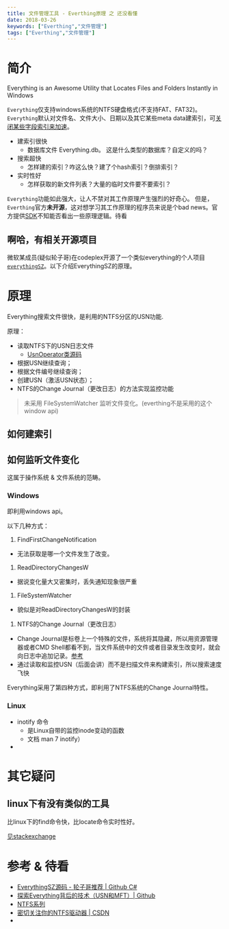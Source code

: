 ```yaml
---
title: 文件管理工具 - Everthing原理 之 还没看懂
date: 2018-03-26
keywords: ["Everthing","文件管理"]
tags: ["Everthing","文件管理"]
---
```


# 简介

Everything is an Awesome Utility that Locates Files and Folders Instantly in Windows

`Everything`仅支持windows系统的NTFS硬盘格式(不支持FAT、FAT32)。`Everything`默认对文件名、文件大小、日期以及其它某些meta data建索引，可[关闭某些字段索引来加速](https://www.voidtools.com/support/everything/indexes/#optimizing_for_smallest_memory_foot_print)。

- 建索引很快
  - 数据库文件 Everything.db。 这是什么类型的数据库？自定义的吗？
- 搜索超快
  - 怎样建的索引？咋这么快？建了个hash索引？倒排索引？
- 实时性好
  - 怎样获取的新文件列表？大量的临时文件要不要索引？

`Everything`功能如此强大，让人不禁对其工作原理产生强烈的好奇心。
但是，`Everthing`官方**未开源**，这对想学习其工作原理的程序员来说是个bad news。官方提供[SDK](http://www.voidtools.com/support/everything/sdk/)不知能否看出一些原理逻辑。待看


## 啊哈，有相关开源项目

微软某成员(疑似轮子哥)在codeplex开源了一个类似everything的个人项目[`everythingSZ`](https://archive.codeplex.com/?p=everythingsz)。以下介绍EverythingSZ的原理。



# 原理


Everything搜索文件很快，是利用的NTFS分区的USN功能.



原理：
- 读取NTFS下的USN日志文件
  - [UsnOperator类源码](https://github.com/BitMindLab/everything/blob/master/UsnOperation/UsnOperator.cs)
- 根据USN继续查询；
- 根据文件编号继续查询；
- 创建USN（激活USN状态）；
- NTFS的Change Journal（更改日志）的方法实现监控功能


> 未采用 FileSystemWatcher 监听文件变化。(everthing不是采用的这个window api)


## 如何建索引


## 如何监听文件变化

这属于操作系统 & 文件系统的范畴。

### Windows
即利用windows api。

以下几种方式：
1. FindFirstChangeNotification
  - 无法获取是哪一个文件发生了改变。
1. ReadDirectoryChangesW
  - 据说变化量大又密集时，丢失通知现象很严重
1. FileSystemWatcher
  - 貌似是对ReadDirectoryChangesW的封装
1. NTFS的Change Journal（更改日志）
  - Change Journal是标卷上一个特殊的文件，系统将其隐藏，所以用资源管理器或者CMD Shell都看不到，当文件系统中的文件或者目录发生改变时，就会向日志中追加记录。[参考](https://blog.csdn.net/arrowzz/article/details/75304091)
  - 通过读取和监控USN（后面会讲）而不是扫描文件来构建索引，所以搜索速度飞快


Everything采用了第四种方式，即利用了NTFS系统的Change Journal特性。

### Linux

- inotify 命令
  - 是Linux自带的监控inode变动的函数
  - 文档 man 7 inotify）
-

# 其它疑问

## linux下有没有类似的工具
比linux下的find命令快，比locate命令实时性好。

[见stackexchange](https://unix.stackexchange.com/questions/31063/is-there-a-file-search-engine-like-everything-in-linux)

# 参考 & 待看

- [EverythingSZ源码 - 轮子哥推荐 | Github C#](https://github.com/BitMindLab/everything)
- [探索Everything背后的技术（USN和MFT）| Github](https://github.com/yuzhengyang/Everything)
-  [NTFS系列](https://blog.csdn.net/column/details/16576.html)
- [密切关注你的NTFS驱动器 | CSDN](https://blog.csdn.net/xexiyong/article/details/17200827)
-
